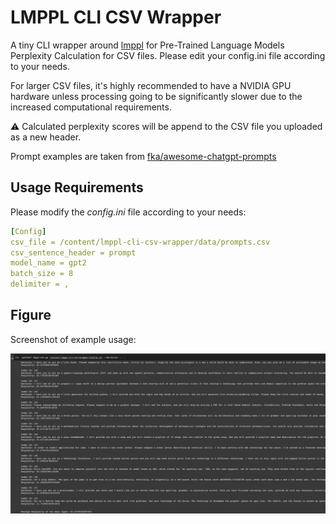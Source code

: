 # LMPPL CLI CSV Wrapper

A tiny CLI wrapper around [lmppl](https://github.com/asahi417/lmppl) for Pre-Trained Language Models Perplexity Calculation for CSV files. Please edit your config.ini file according to your needs.

For larger CSV files, it's highly recommended to have a NVIDIA GPU hardware unless processing going to be significantly slower due to the increased computational requirements. 

:warning: Calculated perplexity scores will be append to the CSV file you uploaded as a new header.

Prompt examples are taken from [fka/awesome-chatgpt-prompts](https://huggingface.co/datasets/fka/awesome-chatgpt-prompts)

## Usage Requirements

Please modify the _config.ini_ file according to your needs:

```yaml
[Config]
csv_file = /content/lmppl-cli-csv-wrapper/data/prompts.csv
csv_sentence_header = prompt
model_name = gpt2
batch_size = 8
delimiter = ,
```

## Figure

Screenshot of example usage:

![Figure](SS.png)

